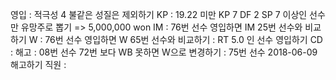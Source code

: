 영입	: 적극성 4 불같은 성질은 제외하기
KP	: 19.22 미만 KP 7 DF 2 SP 7 이상인 선수만 유망주로 뽑기 => 5,000,000 won
IM	: 76번 선수 영입하면 IM 25번 선수와 비교하기
W	: 76번 선수 영입하면 W 65번 선수와 비교하기
	: RT 5.0 인 선수 영입하기 
CD	: 
해고	: 08번 선수 72번 보다 WB 못하면 W으로 변경하기
	: 75번 선수 2018-06-09 해고하기
직원	: 
